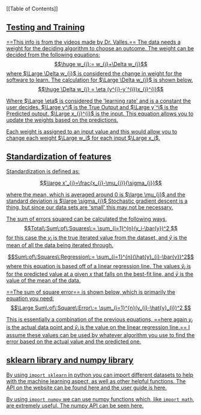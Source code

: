 [[Table of Contents]]

## <u>Testing and Training

==This info is from the videos made by Dr. Valles.==
The data needs a weight for the deciding algorithm to choose an outcome.
The weight can be decided from the following equations:
$$\huge w_{j}:= w_{j}+\Delta w_{j}$$
where $\Large \Delta w_{j}$ is considered the change in weight for the software to learn. The calculation for $\Large \Delta w_{j}$ is shown below.
$$\huge \Delta w_{j} = \eta (y^{i}-y`^{i})x_{j}^{i}$$

Where $\Large \eta$ is considered the 'learning rate' and is a constant the user decides. $\Large y^i$ is the True Output and $\Large y`^i$ is the Predicted output. $\Large x_{j}^{i}$ is the input. This equation allows you to update the weights based on the predictions.

Each weight is assigned to an input value and this would allow you to change each weight $\Large w_i$ for each input $\Large x_i$.

## <u>Standardization of features

Standardization is defined as:

$$\large x'_{j}=\frac{x_{j}-\mu_{j}}{\sigma_{j}}$$

where the mean, which is averaged around 0 is $\large \mu_{j}$ and the standard deviation is $\large \sigma_{j}$
<u>Stochastic gradient descent</u> is a thing, but since our data sets are 'small' this may not be necessary.

The sum of errors squared can be calculated the following ways,
$$Total\:Sum\:of\:Squares\:= \sum_{i=1}^{n}(y_i-\bar{y})^2 $$
for this case the $y_{i}$ is the true iterated value from the dataset, and $\bar{y}$ is the mean of all the data being iterated through. 

$$Sum\:of\:Squares\:Regression\:= \sum_{i=1}^{n}(\hat{y}_{i}-\bar{y})^2$$
where this equation is based off of a linear regression line. The values $\hat{y}_i$ is for the predicted value at a given $x$ that falls on the best-fit line, and $\bar{y}$ is the value of the mean of the data.

==The sum of square error== is shown below, which is primarily the equation you need:
$$\Large
Sum\:of\:Square\:Error\:=
\sum_{i=1}^{n}(y_{i}-\hat{y}_{i})^2
$$

This is essentially a combination of the previous equations, ==here again $y_{i}$ is the actual data point and $\hat{y}_i$ is the value on the linear regression line.==
I assume these values can be used by whatever algorithm you use to find the error based on the actual value and the predicted one.

## <u>sklearn library and numpy library

By using `import sklearn` in python you can import different datasets to help with the machine learning aspect, as well as other helpful functions.
The API on the website can be found [here](https://scikit-learn.org/stable/modules/classes.html) and the user guide is [here](https://scikit-learn.org/stable/user_guide.html).

By using `import numpy` we can use numpy functions which, like `import math`, are extremely useful. The numpy API can be seen [here](https://numpy.org/doc/stable/reference/index.html#reference).